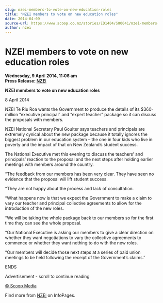 ```yaml
---
slug: nzei-members-to-vote-on-new-education-roles
title: "NZEI members to vote on new education roles"
date: 2014-04-09
source-url: https://www.scoop.co.nz/stories/ED1404/S00041/nzei-members-to-vote-on-new-education-roles.htm
author: nzei
---
```

NZEI members to vote on new education roles
===========================================

**Wednesday, 9 April 2014, 11:06 am**  
**Press Release: [NZEI](https://info.scoop.co.nz/NZEI)**

**NZEI members to vote on new education roles**

8 April 2014

NZEI Te Riu Roa wants the Government to produce the details of its $360-million “executive principal” and “expert teacher” package so it can discuss the proposals with members.

NZEI National Secretary Paul Goulter says teachers and principals are extremely cynical about the new package because it totally ignores the biggest problem in our education system – the one in four kids who live in poverty and the impact of that on New Zealand’s student success.

The National Executive met this evening to discuss the teachers’ and principals’ reaction to the proposal and the next steps after holding earlier meetings with members around the country.

“The feedback from our members has been very clear. They have seen no evidence that the proposal will lift student success.

“They are not happy about the process and lack of consultation.

“What happens now is that we expect the Government to make a claim to vary our teacher and principal collective agreements to allow for the introduction of the new roles.

“We will be taking the whole package back to our members so for the first time they can see the whole proposal.

“Our National Executive is asking our members to give a clear direction on whether they want negotiations to vary the collective agreements to commence or whether they want nothing to do with the new roles.

“Our members will decide those next steps at a series of paid union meetings to be held following the receipt of the Government’s claims.”

ENDS

Advertisement - scroll to continue reading





[© Scoop Media](http://www.scoop.co.nz/about/terms.html)

Find more from [NZEI](https://info.scoop.co.nz/NZEI) on InfoPages.